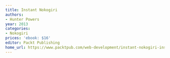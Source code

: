 ```yaml
---
title: Instant Nokogiri
authors:
- Hunter Powers
year: 2013
categories:
- Nokogiri
prices: 'ebook: $16'
editor: Packt Publishing
home_url: https://www.packtpub.com/web-development/instant-nokogiri-instant
---
```

